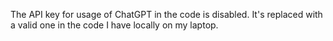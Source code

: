 The API key for usage of ChatGPT in the code is disabled. It's replaced with a valid one in the code I have locally on my laptop.
